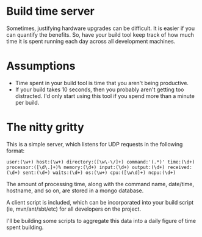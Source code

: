 Build time server
=================

Sometimes, justifying hardware upgrades can be difficult. It is easier if you can quantify the benefits. So, have your build tool keep track of how much time it is spent running each day across all development machines.

# Assumptions
- Time spent in your build tool is time that you aren't being productive.
- If your build takes 10 seconds, then you probably aren't getting too distracted. I'd only start using this tool if you spend more than a minute per build.

# The nitty gritty

This is a simple server, which listens for UDP requests in the following format:

    user:(\w+) host:(\w+) directory:([\w\-\/]+) command:'(.*)' time:(\d+) processor:([\d\.]+)% memory:(\d+) input:(\d+) output:(\d+) received:(\d+) sent:(\d+) waits:(\d+) os:(\w+) cpu:([\w\d]+) ncpu:(\d+)

The amount of processing time, along with the command name, date/time, hostname, and so on, are stored in a mongo database.

A client script is included, which can be incorporated into your build script (ie, mvn/ant/sbt/etc) for all developers on the project.

I'll be building some scripts to aggregate this data into a daily figure of time spent building.

